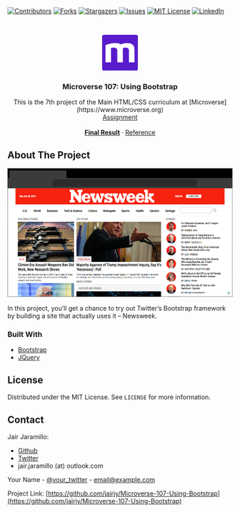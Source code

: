 <!--
*** Thanks for checking out this README Template. If you have a suggestion that would
*** make this better, please fork the repo and create a pull request or simply open
*** an issue with the tag "enhancement".
*** Thanks again! Now go create something AMAZING! :D
-->





<!-- PROJECT SHIELDS -->
<!--
*** I'm using markdown "reference style" links for readability.
*** Reference links are enclosed in brackets [ ] instead of parentheses ( ).
*** See the bottom of this document for the declaration of the reference variables
*** for contributors-url, forks-url, etc. This is an optional, concise syntax you may use.
*** https://www.markdownguide.org/basic-syntax/#reference-style-links
-->
[![Contributors][contributors-shield]][contributors-url]
[![Forks][forks-shield]][forks-url]
[![Stargazers][stars-shield]][stars-url]
[![Issues][issues-shield]][issues-url]
[![MIT License][license-shield]][license-url]
[![LinkedIn][linkedin-shield]][linkedin-url]



<!-- PROJECT LOGO -->
<br />
<p align="center">
  <a href="https://www.microverse.org">
    <img src="img/microverse.png" alt="Logo" width="80" height="80">
  </a>

  <h3 align="center">Microverse 107: Using Bootstrap</h3>

  <p align="center">
    This is the 7th project of the Main HTML/CSS curriculum at [Microverse](https://www.microverse.org)
    <br />
    <a href="https://www.theodinproject.com/courses/html5-and-css3/lessons/using-bootstrap">Assignment</a>
    <br />
    <br />
    <a href="https://jairjy.github.io/Microverse-107-Using-Bootstrap"><strong>Final Result</strong></a>
    ·
    <a href="https://www.newsweek.com/">Reference</a>
  </p>
</p>

<!-- ABOUT THE PROJECT -->
## About The Project

[![Product Name Screen Shot][product-screenshot]](https://jairjy.github.io/Microverse-107-Using-Bootstrap)

In this project, you’ll get a chance to try out Twitter’s Bootstrap framework by building a site that actually uses it – Newsweek.

### Built With

* [Bootstrap](https://getbootstrap.com)
* [JQuery](https://jquery.com)

<!-- LICENSE -->
## License

Distributed under the MIT License. See `LICENSE` for more information.

<!-- CONTACT -->
## Contact

Jair Jaramillo: 

* [Github](https://github.com/jairjy)
* [Twitter](https://twitter.com/jairjy)
* jair.jaramillo (at) outlook.com

Your Name - [@your_twitter](https://twitter.com/your_username) - email@example.com

Project Link: [https://github.com/jairjy/Microverse-107-Using-Bootstrap](https://github.com/jairjy/Microverse-107-Using-Bootstrap)


<!-- MARKDOWN LINKS & IMAGES -->
<!-- https://www.markdownguide.org/basic-syntax/#reference-style-links -->
[contributors-shield]: https://img.shields.io/github/contributors/othneildrew/Best-README-Template.svg?style=flat-square
[contributors-url]: https://github.com/othneildrew/Best-README-Template/graphs/contributors
[forks-shield]: https://img.shields.io/github/forks/othneildrew/Best-README-Template.svg?style=flat-square
[forks-url]: https://github.com/othneildrew/Best-README-Template/network/members
[stars-shield]: https://img.shields.io/github/stars/othneildrew/Best-README-Template.svg?style=flat-square
[stars-url]: https://github.com/othneildrew/Best-README-Template/stargazers
[issues-shield]: https://img.shields.io/github/issues/othneildrew/Best-README-Template.svg?style=flat-square
[issues-url]: https://github.com/othneildrew/Best-README-Template/issues
[license-shield]: https://img.shields.io/github/license/othneildrew/Best-README-Template.svg?style=flat-square
[license-url]: https://github.com/othneildrew/Best-README-Template/blob/master/LICENSE.txt
[linkedin-shield]: https://img.shields.io/badge/-LinkedIn-black.svg?style=flat-square&logo=linkedin&colorB=555
[linkedin-url]: https://linkedin.com/in/othneildrew
[product-screenshot]: img/mockup.png
